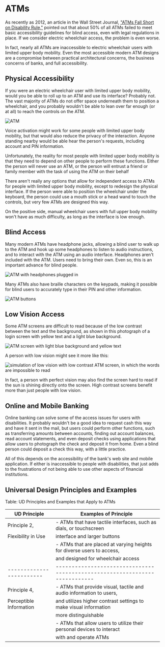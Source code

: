 # ATMs

As recently as 2012, an article in the Wall Street Journal, ["ATMs Fall Short on Disability Rule,"](https://www.wsj.com/articles/SB10001424052970204276304577265710282201338) pointed out that about 50% of all ATMs failed to meet basic accessibility guidelines for blind access, even with legal regulations in place. If we consider electric wheelchair access, the problem is even worse.

In fact, nearly all ATMs are inaccessible to electric wheelchair users with limited upper body mobility. Even the most accessible modern ATM designs are a compromise between practical architectural concerns, the business concerns of banks, and full accessibility.

## Physical Accessibility

If you were an electric wheelchair user with limited upper body mobility, would you be able to roll up to an ATM and use its interface? Probably not. The vast majority of ATMs do not offer space underneath them to position a wheelchair, and you probably wouldn't be able to lean over far enough (or at all) to reach the controls on the ATM.

![ATM](atm.jpg)

Voice activation might work for some people with limited upper body mobility, but that would also reduce the privacy of the interaction. Anyone standing nearby would be able hear the person's requests, including account and PIN information.

Unfortunately, the reality for most people with limited upper body mobility is that they need to depend on other people to perform these functions. Either the person will never use an ATM, or the person will entrust a friend or family member with the task of using the ATM on their behalf

There aren't really any options that allow for independent access to ATMs for people with limited upper body mobility, except to redesign the physical interface. If the person were able to position the wheelchair under the keyboard, the person could use a mouth stick or a head wand to touch the controls, but very few ATMs are designed this way.

On the positive side, manual wheelchair users with full upper body mobility won't have as much difficulty, as long as the interface is low enough.

## Blind Access

Many modern ATMs have headphone jacks, allowing a blind user to walk up to the ATM and hook up some headphones to listen to audio instructions, and to interact with the ATM using an audio interface. Headphones aren't included with the ATM. Users need to bring their own. Even so, this is an important advance for blind people.

![ATM with headphones plugged in](atm-audio.jpg)

Many ATMs also have braille characters on the keypads, making it possible for blind users to accurately type in their PIN and other information.

![ATM buttons](atm-buttons-braille.jpg)

## Low Vision Access

Some ATM screens are difficult to read because of the low contrast between the text and the background, as shown in this photograph of a login screen with yellow text and a light blue background.

![ATM screen with light blue background and yellow text](atm-low-contrast-normal.jpg)

A person with low vision might see it more like this:

![simulation of low vision with low contrast ATM screen, in which the words are impossible to read](atm-low-contrast.jpg)

In fact, a person with perfect vision may also find the screen hard to read if the sun is shining directly onto the screen. High contrast screens benefit more than just people with low vision.

## Online and Mobile Banking

Online banking can solve some of the access issues for users with disabilities. It probably wouldn't be a good idea to request cash this way and have it sent in the mail, but users could perform other functions, such as transferring amounts between accounts, finding out account balances, read account statements, and even deposit checks using applications that allow users to photograph the check and deposit it from home. Even a blind person could deposit a check this way, with a little practice.

All of this depends on the accessibility of the bank's web site and mobile application. If either is inaccessible to people with disabilities, that just adds to the frustrations of not being able to use other aspects of financial institutions.

## Universal Design Principles and Examples

Table: UD Principles and Examples that Apply to ATMs

UD Principle            | Examples of Principle
------------------------|--------------------------------------------------------------------------
Principle 2,            | - ATMs that have tactile interfaces, such as dials, or touchscreen
Flexibility in Use      |   interface and larger buttons
                        | - ATMs that are placed at varying heights for diverse users to access, 
                        |   and designed for wheelchair access
------------------------|--------------------------------------------------------------------------
Principle 4,            | - ATMs that provide visual, tactile and audio information to users, 
Perceptible Information	|   and utilizes higher contrast settings to make visual information 
                        |   more distinguishable
                        | - ATMs that allow users to utilize their personal devices to interact
                        |   with and operate ATMs

